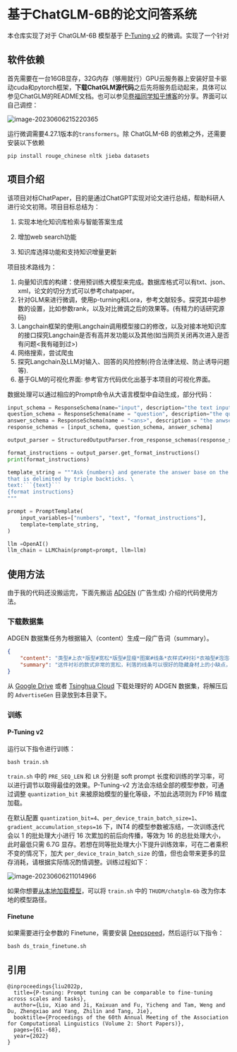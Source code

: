# 基于ChatGLM-6B的论文问答系统

本仓库实现了对于 ChatGLM-6B 模型基于 [P-Tuning v2](https://github.com/THUDM/P-tuning-v2) 的微调。实现了一个针对

## 软件依赖

首先需要在一台16GB显存，32G内存（够用就行）GPU云服务器上安装好显卡驱动cuda和pytorch框架，**下载ChatGLM源代码**之后先将服务启动起来，具体可以参见ChatGLM的README文档。也可以参见[卷福同学知乎博客](https://zhuanlan.zhihu.com/p/621216632)的分享。界面可以自己调控：

![image-20230606215220365](C:\Users\chenk\AppData\Roaming\Typora\typora-user-images\image-20230606215220365.png)

运行微调需要4.27.1版本的`transformers`。除 ChatGLM-6B 的依赖之外，还需要安装以下依赖

```
pip install rouge_chinese nltk jieba datasets
```

## 项目介绍

该项目对标ChatPaper，目的是通过ChatGPT实现对论文进行总结，帮助科研人进行论文初筛。项目目标总结为：

1. 实现本地化知识库检索与智能答案生成

2. 增加web search功能

3. 知识库选择功能和支持知识增量更新

项目技术路线为：

1. 向量知识库的构建：使用预训练大模型来完成。数据库格式可以有txt、json、xml，论文的切分方式可以参考chatpaper。
2. 针对GLM来进行微调，使用p-turning和Lora，参考文献较多。探究其中超参数的设置，比如参数rank，以及对比微调之后的效果等。(有精力的话研究源码)
3. Langchain框架的使用Langchain调用模型接口的修改，以及对接本地知识库的接口探究Langchain是否有高并发功能以及其他(如当网页关闭再次进入是否有问题<我有碰到过>)
4. 网络搜索，尝试爬虫
5. 探究Langchain及LLM对输入、回答的风险控制(符合法律法规、防止诱导问题等).
6. 基于GLM的可视化界面: 参考官方代码优化出基于本项目的可视化界面。

数据处理可以通过相应的Prompt命令从大语言模型中自动生成，部分代码：

```python
input_schema = ResponseSchema(name="input", description="the text inputed")
question_schema = ResponseSchema(name = "question", description="the question generated by llms")
answer_schema = ResponseSchema(name = "<ans>", description = "the anwser generated by lims")
response_schemas = [input_schema, question_schema, answer_schema]

output_parser = StructuredOutputParser.from_response_schemas(response_schemas)

format_instructions = output_parser.get_format_instructions()
print(format_instructions)

template_string = """Ask {numbers} and generate the answer base on the text \
that is delimited by triple backticks. \
text:```{text}```
{format instructions}
"""

prompt = PromptTemplate(
    input_variables=["numbers", "text", "format_instructions"],
    template=template_string,
)

llm =OpenAI()
llm_chain = LLMChain(prompt=prompt, llm=llm)
```

## 使用方法

由于我的代码还没搬运完，下面先搬运 [ADGEN](https://aclanthology.org/D19-1321.pdf) (广告生成) 介绍的代码使用方法。

### 下载数据集

ADGEN 数据集任务为根据输入（content）生成一段广告词（summary）。

```json
{
    "content": "类型#上衣*版型#宽松*版型#显瘦*图案#线条*衣样式#衬衫*衣袖型#泡泡袖*衣款式#抽绳",
    "summary": "这件衬衫的款式非常的宽松，利落的线条可以很好的隐藏身材上的小缺点，穿在身上有着很好的显瘦效果。领口装饰了一个可爱的抽绳，漂亮的绳结展现出了十足的个性，配合时尚的泡泡袖型，尽显女性甜美可爱的气息。"
}
```

从 [Google Drive](https://drive.google.com/file/d/13_vf0xRTQsyneRKdD1bZIr93vBGOczrk/view?usp=sharing) 或者 [Tsinghua Cloud](https://cloud.tsinghua.edu.cn/f/b3f119a008264b1cabd1/?dl=1) 下载处理好的 ADGEN 数据集，将解压后的 `AdvertiseGen` 目录放到本目录下。

### 训练

#### P-Tuning v2

运行以下指令进行训练：

```shell
bash train.sh
```

`train.sh` 中的 `PRE_SEQ_LEN` 和 `LR` 分别是 soft prompt 长度和训练的学习率，可以进行调节以取得最佳的效果。P-Tuning-v2 方法会冻结全部的模型参数，可通过调整 `quantization_bit` 来被原始模型的量化等级，不加此选项则为 FP16 精度加载。

在默认配置 `quantization_bit=4`、`per_device_train_batch_size=1`、`gradient_accumulation_steps=16` 下，INT4 的模型参数被冻结，一次训练迭代会以 1 的批处理大小进行 16 次累加的前后向传播，等效为 16 的总批处理大小，此时最低只需 6.7G 显存。若想在同等批处理大小下提升训练效率，可在二者乘积不变的情况下，加大 `per_device_train_batch_size` 的值，但也会带来更多的显存消耗，请根据实际情况酌情调整。训练过程如下：

![image-20230606211014966](C:\Users\chenk\AppData\Roaming\Typora\typora-user-images\image-20230606211014966.png)

如果你想要[从本地加载模型](../README_en.md#load-the-model-locally)，可以将 `train.sh` 中的 `THUDM/chatglm-6b` 改为你本地的模型路径。

#### Finetune

如果需要进行全参数的 Finetune，需要安装 [Deepspeed](https://github.com/microsoft/DeepSpeed)，然后运行以下指令：

```shell
bash ds_train_finetune.sh
```

## 引用

```
@inproceedings{liu2022p,
  title={P-tuning: Prompt tuning can be comparable to fine-tuning across scales and tasks},
  author={Liu, Xiao and Ji, Kaixuan and Fu, Yicheng and Tam, Weng and Du, Zhengxiao and Yang, Zhilin and Tang, Jie},
  booktitle={Proceedings of the 60th Annual Meeting of the Association for Computational Linguistics (Volume 2: Short Papers)},
  pages={61--68},
  year={2022}
}
```
